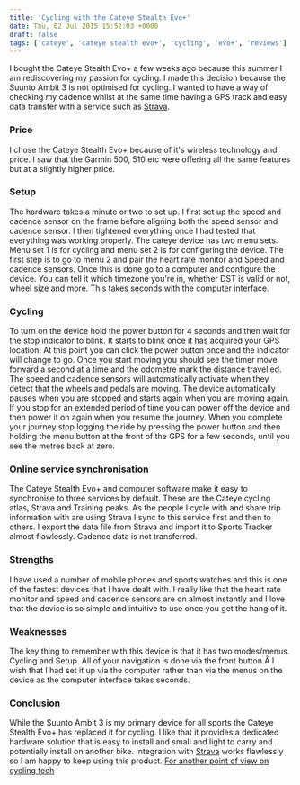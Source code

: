 ```yaml
---
title: 'Cycling with the Cateye Stealth Evo+'
date: Thu, 02 Jul 2015 15:52:03 +0000
draft: false
tags: ['cateye', 'cateye stealth evo+', 'cycling', 'evo+', 'reviews']
---
```


I bought the Cateye Stealth Evo+ a few weeks ago because this summer I am rediscovering my passion for cycling. I made this decision because the Suunto Ambit 3 is not optimised for cycling. I wanted to have a way of checking my cadence whilst at the same time having a GPS track and easy data transfer with a service such as [Strava](http://www.strava.com).

### Price

I chose the Cateye Stealth Evo+ because of it's wireless technology and price. I saw that the Garmin 500, 510 etc were offering all the same features but at a slightly higher price.

### Setup

The hardware takes a minute or two to set up. I first set up the speed and cadence sensor on the frame before aligning both the speed sensor and cadence sensor. I then tightened everything once I had tested that everything was working properly. The cateye device has two menu sets. Menu set 1 is for cycling and menu set 2 is for configuring the device. The first step is to go to menu 2 and pair the heart rate monitor and Speed and cadence sensors. Once this is done go to a computer and configure the device. You can tell it which timezone you're in, whether DST is valid or not, wheel size and more. This takes seconds with the computer interface.

### Cycling

To turn on the device hold the power button for 4 seconds and then wait for the stop indicator to blink. It starts to blink once it has acquired your GPS location. At this point you can click the power button once and the indicator will change to go. Once you start moving you should see the timer move forward a second at a time and the odometre mark the distance travelled. The speed and cadence sensors will automatically activate when they detect that the wheels and pedals are moving. The device automatically pauses when you are stopped and starts again when you are moving again. If you stop for an extended period of time you can power off the device and then power it on again when you resume the journey. When you complete your journey stop logging the ride by pressing the power button and then holding the menu button at the front of the GPS for a few seconds, until you see the metres back at zero.

### Online service synchronisation

The Cateye Stealth Evo+ and computer software make it easy to synchronise to three services by default. These are the Cateye cycling atlas, Strava and Training peaks. As the people I cycle with and share trip information with are using Strava I sync to this service first and then to others. I export the data file from Strava and import it to Sports Tracker almost flawlessly. Cadence data is not transferred.

### Strengths

I have used a number of mobile phones and sports watches and this is one of the fastest devices that I have dealt with. I really like that the heart rate monitor and speed and cadence sensors are on almost instantly and I love that the device is so simple and intuitive to use once you get the hang of it.

### Weaknesses

The key thing to remember with this device is that it has two modes/menus. Cycling and Setup. All of your navigation is done via the front button.Â I wish that I had set it up via the computer rather than via the menus on the device as the computer interface takes seconds.

### Conclusion

While the Suunto Ambit 3 is my primary device for all sports the Cateye Stealth Evo+ has replaced it for cycling. I like that it provides a dedicated hardware solution that is easy to install and small and light to carry and potentially install on another bike. Integration with [Strava](http://www.strava.com) works flawlessly so I am happy to keep using this product. [For another point of view on cycling tech](https://www.bikemunk.com/cycling-software/)